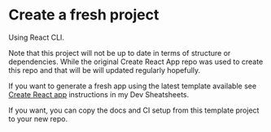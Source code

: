 # Create a fresh project

Using React CLI.

Note that this project will not be up to date in terms of structure or dependencies. While the original Create React App repo was used to create this repo and that will be will updated regularly hopefully.

If you want to generate a fresh app using the latest template available see [Create React app](https://michaelcurrin.github.io/dev-cheatsheets/cheatsheets/javascript/packages/react/create-react-app.html) instructions in my Dev Sheatsheets.

If you want, you can copy the docs and CI setup from this template project to your new repo.
